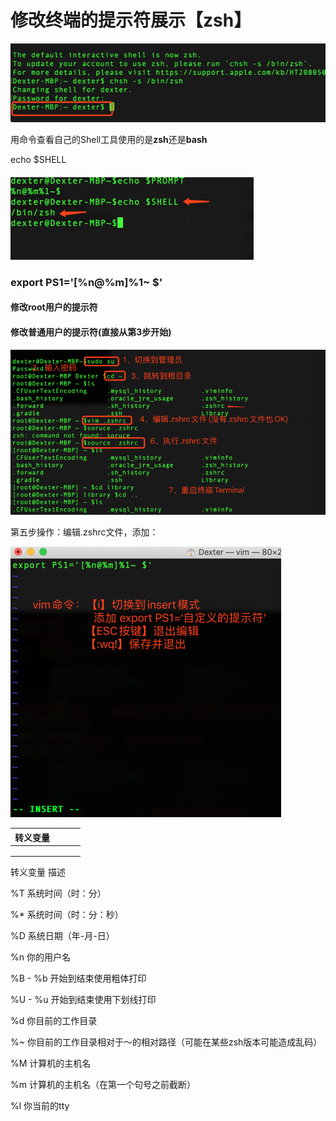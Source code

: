 # **修改终端的提示符展示【zsh】**

![](/assets/macbook-终端-1.png)

用命令查看自己的Shell工具使用的是**zsh**还是**bash**

echo $SHELL

#### ![](/assets/MacBook-终端-2.png)

### export PS1='\[%n@%m\]%1~ $'

#### 修改root用户的提示符

#### 修改普通用户的提示符\(直接从第3步开始\)

![](/assets/MacBook-终端-3.png)

第五步操作：编辑.zshrc文件，添加：

![](/assets/MacBook-终端-4.png)

| 转义变量 |  |  |  |
| :--- | :--- | :--- | :--- |
|  |  |  |  |
|  |  |  |  |
|  |  |  |  |

转义变量	描述

%T	系统时间（时：分）

%\*	系统时间（时：分：秒）

%D	系统日期（年-月-日）

%n	你的用户名

%B - %b	开始到结束使用粗体打印

%U - %u	开始到结束使用下划线打印

%d	你目前的工作目录

%~	你目前的工作目录相对于～的相对路径（可能在某些zsh版本可能造成乱码）

%M	计算机的主机名

%m	计算机的主机名（在第一个句号之前截断）

%l	你当前的tty

